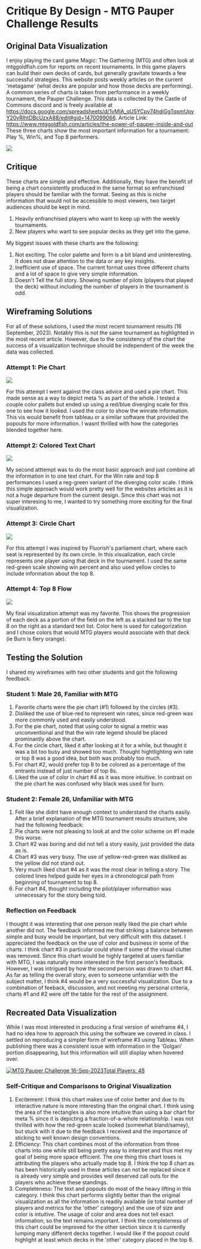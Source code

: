 # Critique By Design - MTG Pauper Challenge Results

## Original Data Visualization

I enjoy playing the card game Magic: The Gathering (MTG) and often look at mtggoldfish.com for reports on recent tournaments. In this game players can build their own decks of cards, but generally gravitate towards a few successful strategies. This website posts weekly articles on the current 'metagame' (what decks are popular and how those decks are performing). A common series of charts is taken from performance in a weekly tournament, the Pauper Challenge. This data is collected by the Castle of Commons discord and is freely available at https://docs.google.com/spreadsheets/d/1vMIA_qU5YCpv74hdiGgTqxmUpvY20yRIhtDBcUzxA88/edit#gid=1470099066.
Article Link: https://www.mtggoldfish.com/articles/the-power-of-pauper-inside-and-out
These three charts show the most important information for a tournament: Play %, Win%, and Top 8 performers.

![](meta.png)

## Critique

These charts are simple and effective. Additionally, they have the benefit of being a chart consistently produced in the same format so enfranchised players should be familiar with the format. Seeing as this is niche information that would not be accessible to most viewers, two target audiences should be kept in mind.
1) Heavily enfranchised players who want to keep up with the weekly tournaments.
2) New players who want to see popular decks as they get into the game.

My biggest issues with these charts are the following:
1) Not exciting. The color palette and form is a bit bland and uninteresting. It does not draw attention to the data or any key insights.
2) Inefficient use of space. The current format uses three different charts and a lot of space to give very simple information.
3) Doesn't Tell the full story. Showing number of pilots (players that played the deck) without including the number of players in the tournament is odd.

## Wireframing Solutions

For all of these solutions, I used the most recent tournament results (16 September, 2023). Notably this is not the same tournament as highlighted in the most recent article. However, due to the consistency of the chart the success of a visualization technique should be independent of the week the data was collected.

### Attempt 1: Pie Chart

![](IMG_0196.jpg)

For this attempt I went against the class advice and used a pie chart. This made sense as a way to depict meta % as part of the whole. I tested a couple color pallets but ended up using a red/blue diverging scale for this one to see how it looked. I used the color to show the winrate information. This vis would benefit from tableau or a similar software that provided the popouts for more information. I wasnt thrilled with how the categories blended together here.

### Attempt 2: Colored Text Chart

![](IMG_0197.jpg)

My second atttempt was to do the most basic approach and just combine all the information in to one text chart. For the Win rate and top 8 performances I used a reg-green variant of the diverging color scale. I think this simple approach would work pretty well for the websites articles as it is not a huge departure from the current design. Since this chart was not super interesing to me, I wanted to try something more exciting for the final visualization.

### Attempt 3: Circle Chart

![](IMG_0198.jpg)

For this attempt I was inspired by Fluorish's parliament chart, where each seat is represented by its own circle. In this visualization, each circle represents one player using that deck in the tournament. I used the same red-green scale showing win percent and also used yellow circles to include information about the top 8.

### Attempt 4: Top 8 Flow

![](IMG_0199.jpg)

My final visualization attempt was my favorite. This shows the progression of each deck as a portion of the field on the left as a stacked bar to the top 8 on the right as a standard text list. Color here is used for categorization and I chose colors that would MTG players would associate with that deck (ie Burn is fiery orange). 

## Testing the Solution

I shared my wireframes with two other students and got the following feedback.

### Student 1: Male 26, Familiar with MTG

1) Favorite charts were the pie chart (#1) followed by the circles (#3).
2) Disliked the use of blue-red to represent win rates, since red-green was more commonly used and easily understood.
3) For the pie chart, noted that using color to signal a metric was unconventional and that the win rate legend should be placed prominantly above the chart.
4) For the circle chart, liked it after looking at it for a while, but thought it was a bit too busy and showed too much. Thought hightlighting win rate or top 8 was a good idea, but both was probably too much.
5) For chart #2, would prefer top 8 to be colored as a percentage of the entrants instead of just number of top 8s.
6) Liked the use of color in chart #4 as it was more intuitive. In contrast on the pie chart he was confused why black was used for burn.

### Student 2: Female 26, Unfamiliar with MTG

1) Felt like she didnt have enough context to understand the charts easily. After a brief explanation of the MTG tournament results structure, she had the following feedback:
2) Pie charts were not pleasing to look at and the color scheme on #1 made this worse.
3) Chart #2 was boring and did not tell a story easily, just provided the data as is.
4) Chart #3 was very busy. The use of yellow-red-green was disliked as the yellow did not stand out.
5) Very much liked chart #4 as it was the most clear in telling a story. The colored lines helped guide her eyes in a chronological path from beginning of tournament to top 8.
6) For chart #4, thought including the pilot/player information was unnecessary for the story being told.

### Reflection on Feedback

I thought it was interesting that one person really liked the pie chart while another did not. The feedback informed me that striking a balance between simple and busy would be important, but very difficult with this dataset. I appreciated the feedback on the use of color and business in some of the charts. I think chart #3 in particular could shine if some of the visual clutter was removed. Since this chart would be highly targeted at users familiar with MTG, I was naturally more interested in the first person's feedback. However, I was intrigued by how the second person was drawn to chart #4. As far as telling the overall story, even to someone unfamiliar with the subject matter, I think #4 would be a very successful visualization. Due to a combination of feeback, discussion, and not meeting my personal criteria, charts #1 and #2 were off the table for the rest of the assignment.

## Recreated Data Visualization

While I was most interested in producing a final version of wireframe #4, I had no idea how to approach this using the software we covered in class. I settled on reproducing a simpler form of wireframe #3 using Tableau. When publishing there was a consistent issue with information in the 'Golgari' portion disappearing, but this information will still display when hovered over.

<div class='tableauPlaceholder' id='viz1695263486603' style='position: relative'><noscript><a href='#'><img alt='MTG Pauper Challenge 16-Sep-2023Total Players: 48 ' src='https:&#47;&#47;public.tableau.com&#47;static&#47;images&#47;MT&#47;MTGPauperChallenge&#47;Sheet1&#47;1_rss.png' style='border: none' /></a></noscript><object class='tableauViz'  style='display:none;'><param name='host_url' value='https%3A%2F%2Fpublic.tableau.com%2F' /> <param name='embed_code_version' value='3' /> <param name='site_root' value='' /><param name='name' value='MTGPauperChallenge&#47;Sheet1' /><param name='tabs' value='no' /><param name='toolbar' value='yes' /><param name='static_image' value='https:&#47;&#47;public.tableau.com&#47;static&#47;images&#47;MT&#47;MTGPauperChallenge&#47;Sheet1&#47;1.png' /> <param name='animate_transition' value='yes' /><param name='display_static_image' value='yes' /><param name='display_spinner' value='yes' /><param name='display_overlay' value='yes' /><param name='display_count' value='yes' /><param name='language' value='en-US' /><param name='filter' value='publish=yes' /></object></div>                
<script type='text/javascript'>                    
var divElement = document.getElementById('viz1695263486603');                    
var vizElement = divElement.getElementsByTagName('object')[0];                    
vizElement.style.width='100%';vizElement.style.height=(divElement.offsetWidth*0.75)+'px';                    
var scriptElement = document.createElement('script');scriptElement.src = 'https://public.tableau.com/javascripts/api/viz_v1.js';                    
vizElement.parentNode.insertBefore(scriptElement, vizElement);                
</script>

### Self-Critique and Comparisons to Original Visualization

1) Excitement: I think this chart makes use of color better and due to its interactive nature is more interesting than the original chart. I think using the area of the rectangles is also more intuitive than using a bar chart for meta % since it is depicting a fraction-of-a-whole relationship. I was not thrilled with how the red-green scale looked (somewhat bland/samey), but stuck with it due to the feedback I received and the importance of sticking to well known design conventions.
2) Efficiency: This chart combines most of the information from three charts into one while still being pretty easy to interpret and thus met my goal of being more space efficient. The one thing this chart loses is attributing the players who actually made top 8. I think the top 8 chart as has been historically used in these articles can not be replaced since it is already very simple and provides well deserved call outs for the players who achieve these standings.
3) Completeness: The text and popouts do most of the heavy lifting in this category. I think this chart performs slightly better than the original visualization as all the information is readily available (ie total number of players and metrics for the 'other' category) and the use of size and color is intuitive. The usage of color and area does not tell exact information, so the text remains important. I think the completeness of this chart could be improved for the other section since it is currently lumping many different decks together. I would like if the popout could highlight at least which decks in the 'other' category placed in the top 8.
